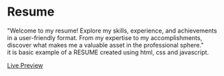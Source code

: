 # Resume
"Welcome to my resume! Explore my skills, experience, and achievements in a user-friendly format. From my expertise to my accomplishments, discover what makes me a valuable asset in the professional sphere."
<br>
it is basic example of a RESUME created using html, css and javascript.

<a href="[https://abhishek-kumar-21.github.io/Resume/]" target="_blank">Live Preview</a>
